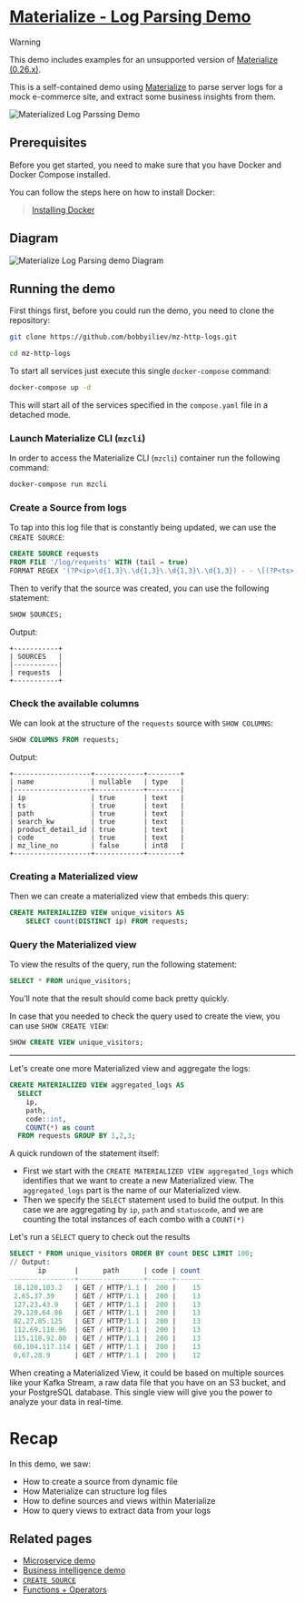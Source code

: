 # [Materialize - Log Parsing Demo](https://materialize.com/docs/demos/log-parsing/)

> [!WARNING]
> This demo includes examples for an unsupported version of [Materialize (0.26.x)](https://materialize.com/docs/lts/).

This is a self-contained demo using [Materialize](https://materialize.com) to parse server logs for a mock e-commerce site, and extract some business insights from them.

![Materialized Log Parssing Demo](https://user-images.githubusercontent.com/21223421/141309644-d80cffe4-39f9-4afa-a211-907f9de7d74e.png)

## Prerequisites

Before you get started, you need to make sure that you have Docker and Docker Compose installed.

You can follow the steps here on how to install Docker:

> [Installing Docker](https://materialize.com/docs/third-party/docker/)

## Diagram

![Materialize Log Parsing demo Diagram](https://materialize.com/docs/images/demos/log_parsing_architecture_diagram.png)

## Running the demo

First things first, before you could run the demo, you need to clone the repository:

```bash
git clone https://github.com/bobbyiliev/mz-http-logs.git

cd mz-http-logs
```

To start all services just execute this single `docker-compose` command:

```bash
docker-compose up -d
```

This will start all of the services specified in the `compose.yaml` file in a detached mode.

### Launch Materialize CLI (`mzcli`)

In order to access the Materialize CLI (`mzcli`) container run the following command:

```bash
docker-compose run mzcli
```

### Create a Source from logs

To tap into this log file that is constantly being updated, we can use the `CREATE SOURCE`:

```sql
CREATE SOURCE requests
FROM FILE '/log/requests' WITH (tail = true)
FORMAT REGEX '(?P<ip>\d{1,3}\.\d{1,3}\.\d{1,3}\.\d{1,3}) - - \[(?P<ts>[^]]+)\] "(?P<path>(?:GET /search/\?kw=(?P<search_kw>[^ ]*) HTTP/\d\.\d)|(?:GET /detail/(?P<product_detail_id>[a-zA-Z0-9]+) HTTP/\d\.\d)|(?:[^"]+))" (?P<code>\d{3}) -';
```

Then to verify that the source was created, you can use the following statement:

```sql
SHOW SOURCES;
```

Output:

```
+-----------+
| SOURCES   |
|-----------|
| requests  |
+-----------+
```

### Check the available columns

We can look at the structure of the `requests` source with `SHOW COLUMNS`:

```sql
SHOW COLUMNS FROM requests;
```

Output:

```
+-------------------+------------+--------+
| name              | nullable   | type   |
|-------------------+------------+--------|
| ip                | true       | text   |
| ts                | true       | text   |
| path              | true       | text   |
| search_kw         | true       | text   |
| product_detail_id | true       | text   |
| code              | true       | text   |
| mz_line_no        | false      | int8   |
+-------------------+------------+--------+
```

### Creating a Materialized view

Then we can create a materialized view that embeds this query:

```sql
CREATE MATERIALIZED VIEW unique_visitors AS
    SELECT count(DISTINCT ip) FROM requests;
```

### Query the Materialized view

To view the results of the query, run the following statement:

```sql
SELECT * FROM unique_visitors;
```

You’ll note that the result should come back pretty quickly.

In case that you needed to check the query used to create the view, you can use `SHOW CREATE VIEW`:

```sql
SHOW CREATE VIEW unique_visitors;
```

---

Let's create one more Materialized view and aggregate the logs:

```sql
CREATE MATERIALIZED VIEW aggregated_logs AS
  SELECT
    ip,
    path,
    code::int,
    COUNT(*) as count
  FROM requests GROUP BY 1,2,3;
```

A quick rundown of the statement itself:

* First we start with the `CREATE MATERIALIZED VIEW aggregated_logs` which identifies that we want to create a new Materialized view. The `aggregated_logs` part is the name of our Materialized view.
* Then we specify the `SELECT` statement used to build the output. In this case we are aggregating by `ip`, `path` and `statuscode`, and we are counting the total instances of each combo with a `COUNT(*)`

Let's run a `SELECT` query to check out the results

```sql
SELECT * FROM unique_visitors ORDER BY count DESC LIMIT 100;
// Output:
       ip       |      path      | code | count 
----------------+----------------+------+-------
 18.120.103.2   | GET / HTTP/1.1 |  200 |    15
 2.65.37.39     | GET / HTTP/1.1 |  200 |    13
 127.23.43.9    | GET / HTTP/1.1 |  200 |    13
 29.120.64.86   | GET / HTTP/1.1 |  200 |    13
 82.27.85.125   | GET / HTTP/1.1 |  200 |    13
 112.69.118.96  | GET / HTTP/1.1 |  200 |    13
 115.118.92.80  | GET / HTTP/1.1 |  200 |    13
 60.104.117.114 | GET / HTTP/1.1 |  200 |    13
 0.67.28.9      | GET / HTTP/1.1 |  200 |    12
```

When creating a Materialized View, it could be based on multiple sources like your Kafka Stream, a raw data file that you have on an S3 bucket, and your PostgreSQL database. This single view will give you the power to analyze your data in real-time.

# Recap
In this demo, we saw:

* How to create a source from dynamic file
* How Materialize can structure log files
* How to define sources and views within Materialize
* How to query views to extract data from your logs

## Related pages

* [Microservice demo](https://materialize.com/docs/demos/microservice)
* [Business intelligence demo](https://materialize.com/docs/demos/business-intelligence)
* [`CREATE SOURCE`](https://materialize.com/docs/sql/create-source)
* [Functions + Operators](https://materialize.com/docs/sql/functions)
